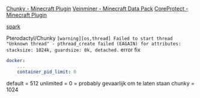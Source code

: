 [Chunky - Minecraft Plugin](https://modrinth.com/plugin/chunky)
[Veinminer - Minecraft Data Pack](https://modrinth.com/datapack/veinminer)
[CoreProtect - Minecraft Plugin](https://modrinth.com/plugin/coreprotect)



[spark](https://spark.lucko.me/)


Pterodactyl/Chunky `[warning][os,thread] Failed to start thread "Unknown thread" - pthread_create failed (EAGAIN) for attributes: stacksize: 1024k, guardsize: 0k, detached.` error fix

```yaml title="etc/pterodactyl/config.yaml"
docker:
	...
	container_pid_limit: 0
```

default = 512
unlimited = 0 = probably gevaarlijk om  te laten staan
chunky = 1024